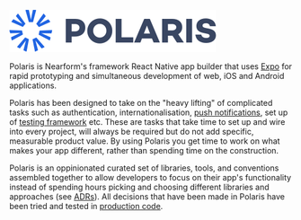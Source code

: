 ![Logo][logo]

Polaris is Nearform's framework React Native app builder that uses [Expo] for rapid prototyping and simultaneous development of web, iOS and Android applications.

Polaris has been designed to take on the "heavy lifting" of complicated tasks such as authentication, internationalisation, [push notifications], set up of [testing framework](/docts/testing.md) etc. These are tasks that take time to set up and wire into every project, will always be required but do not add specific, measurable product value. By using Polaris you get time to work on what makes your app different, rather than spending time on the construction.

Polaris is an oppinionated curated set of libraries, tools, and conventions assembled together to allow developers to focus on their app's functionality instead of spending hours picking and choosing different libraries and approaches (see [ADRs]). All decisions that have been made in Polaris have been tried and tested in [production code].

<!-- External Links -->

[expo]: https://expo.io
[production code]: https://www.nearform.com/services/accelerators/polaris/

<!-- Internal Links -->

[quick start guide]: quick-start/
[push notifications]: /docs/pushNotifications.md
[adrs]: /docs/ADRS/README.md

<!-- Images -->

[logo]: docs/img/Polaris_logo.svg
[titus-feature-overview]: img/titus-feature-overview.svg
[titus-ci-pipeline]: img/titus-ci-pipeline.svg
